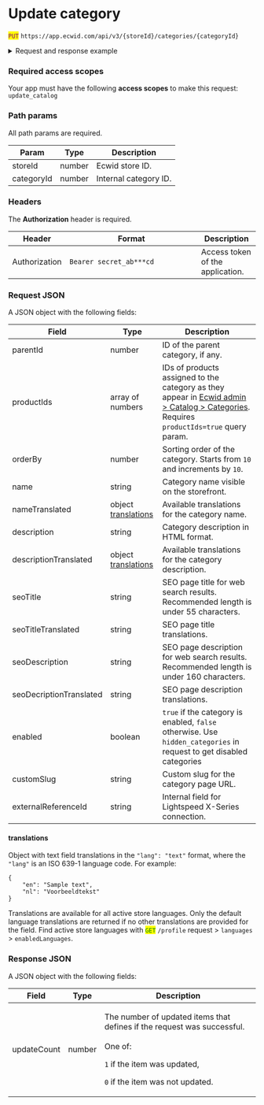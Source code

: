 # Update category

<mark style="color:purple;">`PUT`</mark> `https://app.ecwid.com/api/v3/{storeId}/categories/{categoryId}`&#x20;

<details>

<summary>Request and response example</summary>

Request:

```http
PUT /api/v3/1003/categories/9691094 HTTP/1.1
Authorization: Bearer secret_token
Host: app.ecwid.com
Content-Type: application/json
Cache-Control: no-cache

{
  "description": "Temporary hidden",
  "enabled": false
}
```

Response:

```json
{
  "updateCount": 1
}
```

</details>

### Required access scopes

Your app must have the following **access scopes** to make this request: `update_catalog`

### Path params

All path params are required.

| Param      | Type   | Description           |
| ---------- | ------ | --------------------- |
| storeId    | number | Ecwid store ID.       |
| categoryId | number | Internal category ID. |

### Headers

The **Authorization** header is required.

<table><thead><tr><th>Header</th><th width="252">Format</th><th>Description</th></tr></thead><tbody><tr><td>Authorization</td><td><code>Bearer secret_ab***cd</code></td><td>Access token of the application.</td></tr></tbody></table>

### Request JSON

A JSON object with the following fields:

| Field                   | Type                                                   | Description                                                                                                                                                              |
| ----------------------- | ------------------------------------------------------ | ------------------------------------------------------------------------------------------------------------------------------------------------------------------------ |
| parentId                | number                                                 | ID of the parent category, if any.                                                                                                                                       |
| productIds              | array of numbers                                       | IDs of products assigned to the category as they appear in [Ecwid admin > Catalog > Categories](https://my.ecwid.com/#category). Requires `productIds=true` query param. |
| orderBy                 | number                                                 | Sorting order of the category. Starts from `10` and increments by `10`.                                                                                                  |
| name                    | string                                                 | Category name visible on the storefront.                                                                                                                                 |
| nameTranslated          | object [translations](update-category.md#translations) | Available translations for the category name.                                                                                                                            |
| description             | string                                                 | Category description in HTML format.                                                                                                                                     |
| descriptionTranslated   | object [translations](update-category.md#translations) | Available translations for the category description.                                                                                                                     |
| seoTitle                | string                                                 | SEO page title for web search results. Recommended length is under 55 characters.                                                                                        |
| seoTitleTranslated      | string                                                 | SEO page title translations.                                                                                                                                             |
| seoDescription          | string                                                 | SEO page description for web search results. Recommended length is under 160 characters.                                                                                 |
| seoDecriptionTranslated | string                                                 | SEO page description translations.                                                                                                                                       |
| enabled                 | boolean                                                | `true` if the category is enabled, `false` otherwise. Use `hidden_categories` in request to get disabled categories                                                      |
| customSlug              | string                                                 | Custom slug for the category page URL.                                                                                                                                   |
| externalReferenceId     | string                                                 | Internal field for Lightspeed X-Series connection.                                                                                                                       |

#### translations

Object with text field translations in the `"lang": "text"` format, where the `"lang"` is an ISO 639-1 language code. For example:

```
{
    "en": "Sample text",
    "nl": "Voorbeeldtekst"
}
```

Translations are available for all active store languages. Only the default language translations are returned if no other translations are provided for the field. Find active store languages with <mark style="color:green;">`GET`</mark> `/profile` request > `languages` > `enabledLanguages`.

### Response JSON

A JSON object with the following fields:

| Field       | Type   | Description                                                                                                                                                                                   |
| ----------- | ------ | --------------------------------------------------------------------------------------------------------------------------------------------------------------------------------------------- |
| updateCount | number | <p>The number of updated items that defines if the request was successful.<br><br>One of:</p><p><code>1</code> if the item was updated,</p><p><code>0</code> if the item was not updated.</p> |
